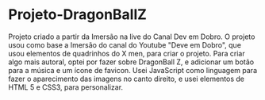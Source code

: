 # Projeto-DragonBallZ
Projeto criado a partir da Imersão na live do Canal Dev em Dobro.
O projeto usou como base a Imersão do canal do Youtube "Deve em Dobro", que usou elementos de quadrinhos do X men, para criar o projeto.
Para criar algo mais autoral, optei por fazer sobre DragonBall Z, e adicionar um botão para a música e um ícone de favicon. 
Usei JavaScript como linguagem para fazer o aparecimento das imagens no canto direito, e usei elementos de HTML 5 e CSS3, para personalizar.
